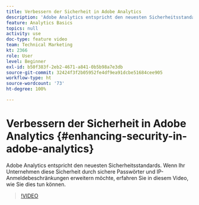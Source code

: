 ```yaml
---
title: Verbessern der Sicherheit in Adobe Analytics
description: 'Adobe Analytics entspricht den neuesten Sicherheitsstandards. Wenn Ihr Unternehmen diese Sicherheit durch sichere Passwörter und IP-Anmeldebeschränkungen erweitern möchte, erfahren Sie in diesem Video, wie Sie dies tun können. '
feature: Analytics Basics
topics: null
activity: use
doc-type: feature video
team: Technical Marketing
kt: 2366
role: User
level: Beginner
exl-id: b50f383f-2eb2-4671-a841-0b5b98a7e3db
source-git-commit: 32424f3f2b05952fe4df9ea91dcbe51684cee905
workflow-type: ht
source-wordcount: '73'
ht-degree: 100%

---
```


# Verbessern der Sicherheit in Adobe Analytics {#enhancing-security-in-adobe-analytics}

Adobe Analytics entspricht den neuesten Sicherheitsstandards. Wenn Ihr Unternehmen diese Sicherheit durch sichere Passwörter und IP-Anmeldebeschränkungen erweitern möchte, erfahren Sie in diesem Video, wie Sie dies tun können.

>[!VIDEO](https://video.tv.adobe.com/v/25458/?quality=12)
